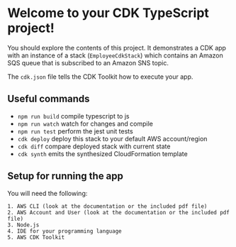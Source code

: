 # Welcome to your CDK TypeScript project!

You should explore the contents of this project. It demonstrates a CDK app with an instance of a stack (`EmployeeCdkStack`)
which contains an Amazon SQS queue that is subscribed to an Amazon SNS topic.

The `cdk.json` file tells the CDK Toolkit how to execute your app.

## Useful commands

 * `npm run build`   compile typescript to js
 * `npm run watch`   watch for changes and compile
 * `npm run test`    perform the jest unit tests
 * `cdk deploy`      deploy this stack to your default AWS account/region
 * `cdk diff`        compare deployed stack with current state
 * `cdk synth`       emits the synthesized CloudFormation template

## Setup for running the app

You will need the following:

    1. AWS CLI (look at the documentation or the included pdf file)
    2. AWS Account and User (look at the documentation or the included pdf file)
    3. Node.js
    4. IDE for your programming language
    5. AWS CDK Toolkit
